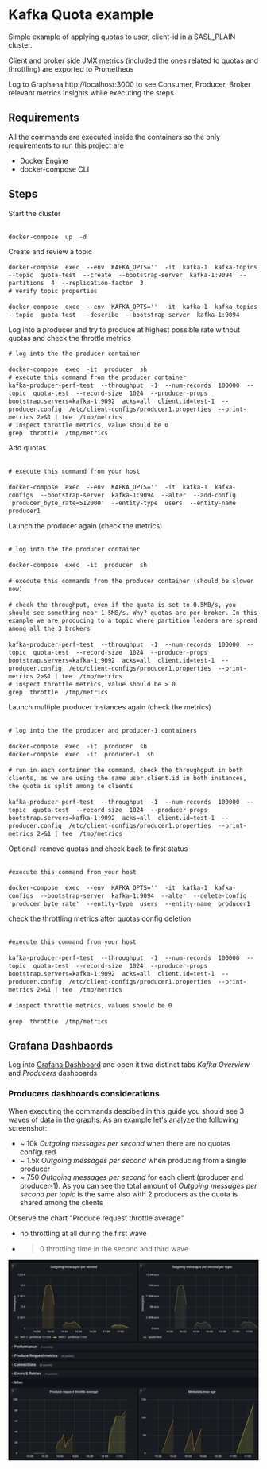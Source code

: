 # Kafka Quota example
Simple example of applying quotas to user, client-id in a SASL_PLAIN cluster.

Client and broker side JMX metrics (included the ones related to quotas and throttling) are exported to Prometheus

Log to Graphana http://localhost:3000 to see Consumer, Producer, Broker relevant metrics insights while executing the steps

## Requirements
All the commands are executed inside the containers so the only requirements to run this project are

* Docker Engine
* docker-compose CLI
## Steps
Start the cluster

```shell

docker-compose  up  -d

```

Create and review a topic

```shell
docker-compose  exec  --env  KAFKA_OPTS=''  -it  kafka-1  kafka-topics  --topic  quota-test  --create  --bootstrap-server  kafka-1:9094  --partitions  4  --replication-factor  3
# verify topic properties

docker-compose  exec  --env  KAFKA_OPTS=''  -it  kafka-1  kafka-topics  --topic  quota-test  --describe  --bootstrap-server  kafka-1:9094

```
Log into a producer and try to produce at highest possible rate without quotas and check the throttle metrics
```shell
# log into the the producer container

docker-compose  exec  -it  producer  sh
# execute this command from the producer container
kafka-producer-perf-test  --throughput  -1  --num-records  100000  --topic  quota-test  --record-size  1024  --producer-props  bootstrap.servers=kafka-1:9092  acks=all  client.id=test-1  --producer.config  /etc/client-configs/producer1.properties  --print-metrics 2>&1 | tee  /tmp/metrics
# inspect throttle metrics, value should be 0
grep  throttle  /tmp/metrics
```
Add quotas
```shell

# execute this command from your host

docker-compose  exec  --env  KAFKA_OPTS=''  -it  kafka-1  kafka-configs  --bootstrap-server  kafka-1:9094  --alter  --add-config  'producer_byte_rate=512000'  --entity-type  users  --entity-name  producer1
```

Launch the producer again (check the metrics)

```shell

# log into the the producer container

docker-compose  exec  -it  producer  sh

# execute this commands from the producer container (should be slower now)

# check the throughput, even if the quota is set to 0.5MB/s, you should see something near 1.5MB/s. Why? quotas are per-broker. In this example we are producing to a topic where partition leaders are spread among all the 3 brokers

kafka-producer-perf-test  --throughput  -1  --num-records  100000  --topic  quota-test  --record-size  1024  --producer-props  bootstrap.servers=kafka-1:9092  acks=all  client.id=test-1  --producer.config  /etc/client-configs/producer1.properties  --print-metrics 2>&1 | tee  /tmp/metrics
# inspect throttle metrics, value should be > 0
grep  throttle  /tmp/metrics

```

Launch multiple producer instances again (check the metrics)
```shell

# log into the the producer and producer-1 containers

docker-compose  exec  -it  producer  sh
docker-compose  exec  -it  producer-1  sh

# run in each container the command. check the throughgput in both clients, as we are using the same user,client.id in both instances, the quota is split among te clients

kafka-producer-perf-test  --throughput  -1  --num-records  100000  --topic  quota-test  --record-size  1024  --producer-props  bootstrap.servers=kafka-1:9092  acks=all  client.id=test-1  --producer.config  /etc/client-configs/producer1.properties  --print-metrics 2>&1 | tee  /tmp/metrics
```
Optional: remove quotas and check back to first status

```shell

#execute this command from your host

docker-compose  exec  --env  KAFKA_OPTS=''  -it  kafka-1  kafka-configs  --bootstrap-server  kafka-1:9094  --alter  --delete-config  'producer_byte_rate'  --entity-type  users  --entity-name  producer1

```
check the throttling metrics after quotas config deletion

```shell

#execute this command from your host

kafka-producer-perf-test  --throughput  -1  --num-records  100000  --topic  quota-test  --record-size  1024  --producer-props  bootstrap.servers=kafka-1:9092  acks=all  client.id=test-1  --producer.config  /etc/client-configs/producer1.properties  --print-metrics 2>&1 | tee  /tmp/metrics

# inspect throttle metrics, values should be 0

grep  throttle  /tmp/metrics

```
## Grafana Dashbaords

Log into [Grafana Dashboard](http://localhost:3000) and open it two distinct tabs *Kafka Overview* and *Producers* dashboards

### Producers dashboards considerations

When executing the commands descibed in this guide you should see 3 waves of data in the graphs. As an example let's analyze the following screenshot:

 -  ~ 10k *Outgoing messages per second* when there are no quotas configured
 - ~ 1.5k *Outgoing messages per second* when producing from a single producer
 - ~ 750 *Outgoing messages per second* for each client (producer and producer-1). As you can see the total amount of  *Outgoing messages per second per topic* is the same also with 2 producers as the quota is shared among the clients

Observe the chart "Produce request throttle average"

 - no throttling at all during the first wave
 - >0 throttling time in the second and third wave


![Producers Dashbord Screenshot](grafana/screenshots/Producers.png)


